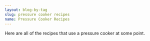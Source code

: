 ```yaml
---
layout: blog-by-tag
slug: pressure cooker recipes
name: Pressure Cooker Recipes
---
```


Here are all of the recipes that use a pressure cooker at some point.
